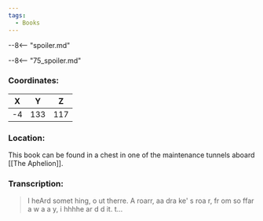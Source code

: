 ```yaml
---
tags:
  - Books
---
```


--8<-- "spoiler.md"

--8<-- "75_spoiler.md"

### Coordinates:
| **X** | **Y**| **Z** |
|:-----:|:----:|:-----:|
|-4  |133   |117  |

### Location:
This book can be found in a chest in one of the maintenance tunnels aboard [[The Aphelion]].

### Transcription:
> I heArd somet hing, o ut therre. A roarr, aa dra ke' s roa r, fr om so ffar a w a  a y, i hhhhe ar  d  d it. t...
